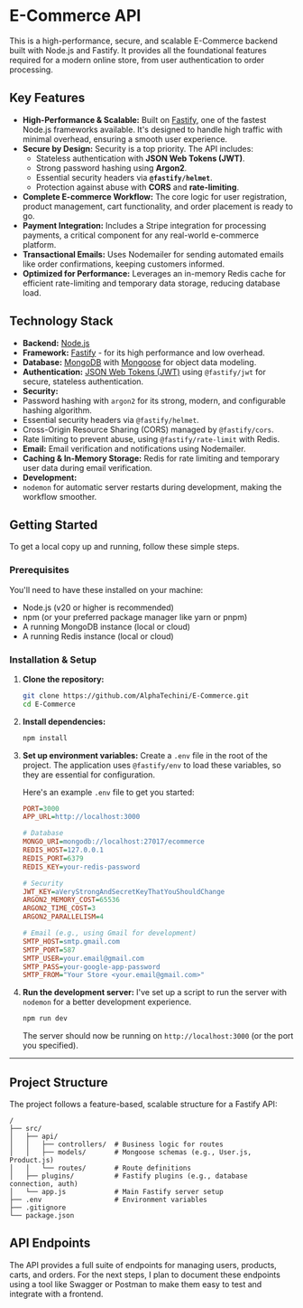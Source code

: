 # E-Commerce API

This is a high-performance, secure, and scalable E-Commerce backend built with Node.js and Fastify. It provides all the foundational features required for a modern online store, from user authentication to order processing.

## Key Features

*   **High-Performance & Scalable:** Built on [Fastify](https://www.fastify.io/), one of the fastest Node.js frameworks available. It's designed to handle high traffic with minimal overhead, ensuring a smooth user experience.
*   **Secure by Design:** Security is a top priority. The API includes:
    *   Stateless authentication with **JSON Web Tokens (JWT)**.
    *   Strong password hashing using **Argon2**.
    *   Essential security headers via **`@fastify/helmet`**.
    *   Protection against abuse with **CORS** and **rate-limiting**.
*   **Complete E-commerce Workflow:** The core logic for user registration, product management, cart functionality, and order placement is ready to go.
*   **Payment Integration:** Includes a Stripe integration for processing payments, a critical component for any real-world e-commerce platform.
*   **Transactional Emails:** Uses Nodemailer for sending automated emails like order confirmations, keeping customers informed.
*   **Optimized for Performance:** Leverages an in-memory Redis cache for efficient rate-limiting and temporary data storage, reducing database load.

## Technology Stack

*   **Backend:** [Node.js](https://nodejs.org/)
*   **Framework:** [Fastify](https://www.fastify.io/) - for its high performance and low overhead.
*   **Database:** [MongoDB](https://www.mongodb.com/) with [Mongoose](https://mongoosejs.com/) for object data modeling.
*   **Authentication:** [JSON Web Tokens (JWT)](https://jwt.io/) using `@fastify/jwt` for secure, stateless authentication.
*   **Security:**
*   Password hashing with `argon2` for its strong, modern, and configurable hashing algorithm.
*   Essential security headers via `@fastify/helmet`.
*   Cross-Origin Resource Sharing (CORS) managed by `@fastify/cors`.
*   Rate limiting to prevent abuse, using `@fastify/rate-limit` with Redis.
*   **Email:** Email verification and notifications using Nodemailer.
*   **Caching & In-Memory Storage:** Redis for rate limiting and temporary user data during email verification.
*   **Development:**
*   `nodemon` for automatic server restarts during development, making the workflow smoother.

## Getting Started

To get a local copy up and running, follow these simple steps.

### Prerequisites

You'll need to have these installed on your machine:
*   Node.js (v20 or higher is recommended)
*   npm (or your preferred package manager like yarn or pnpm)
*   A running MongoDB instance (local or cloud)
*   A running Redis instance (local or cloud)

### Installation & Setup

1.  **Clone the repository:**
    ```bash
    git clone https://github.com/AlphaTechini/E-Commerce.git
    cd E-Commerce
    ```

2.  **Install dependencies:**
    ```bash
    npm install
    ```

3.  **Set up environment variables:**
    Create a `.env` file in the root of the project. The application uses `@fastify/env` to load these variables, so they are essential for configuration.

    Here's an example `.env` file to get you started:
    ```ini
    PORT=3000
    APP_URL=http://localhost:3000

    # Database
    MONGO_URI=mongodb://localhost:27017/ecommerce
    REDIS_HOST=127.0.0.1
    REDIS_PORT=6379
    REDIS_KEY=your-redis-password

    # Security
    JWT_KEY=aVeryStrongAndSecretKeyThatYouShouldChange
    ARGON2_MEMORY_COST=65536
    ARGON2_TIME_COST=3
    ARGON2_PARALLELISM=4

    # Email (e.g., using Gmail for development)
    SMTP_HOST=smtp.gmail.com
    SMTP_PORT=587
    SMTP_USER=your.email@gmail.com
    SMTP_PASS=your-google-app-password
    SMTP_FROM="Your Store <your.email@gmail.com>"
    ```

4.  **Run the development server:**
    I've set up a script to run the server with `nodemon` for a better development experience.
    ```bash
    npm run dev
    ```
    The server should now be running on `http://localhost:3000` (or the port you specified).

---

## Project Structure

The project follows a feature-based, scalable structure for a Fastify API:

```
/
├── src/
│   ├── api/
│   │   ├── controllers/  # Business logic for routes
│   │   ├── models/       # Mongoose schemas (e.g., User.js, Product.js)
│   │   └── routes/       # Route definitions
│   ├── plugins/          # Fastify plugins (e.g., database connection, auth)
│   └── app.js            # Main Fastify server setup
├── .env                  # Environment variables
├── .gitignore
└── package.json
```

## API Endpoints

The API provides a full suite of endpoints for managing users, products, carts, and orders. For the next steps, I plan to document these endpoints using a tool like Swagger or Postman to make them easy to test and integrate with a frontend.